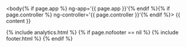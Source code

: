 <!DOCTYPE html>
<html lang="en">
<head>
  <meta charset="utf-8">
  <meta http-equiv="X-UA-Compatible" content="IE=edge">
  <meta name="viewport" content="width=device-width, initial-scale=1">
  <!-- The above 3 meta tags *must* come first in the head; any other head content must come *after* these tags -->
  <title>{{ site.title }} | {{ page.title | strip_html }}</title>

  <!-- bower:css -->
  <link rel="stylesheet" href="../assets/lib/bootstrap/dist/css/bootstrap.css" />
  <link rel="stylesheet" href="../assets/lib/angular-ui-select/dist/select.css" />
  <link rel="stylesheet" href="../assets/lib/formio/css/formio.css" />
  <!-- endbower -->

  <link rel="stylesheet" href="/assets/css/docs.css">

  <!-- Favicons -->
  <link rel="apple-touch-icon" sizes="57x57" href="/assets/favicons/apple-touch-icon-57x57.png">
  <link rel="apple-touch-icon" sizes="60x60" href="/assets/favicons/apple-touch-icon-60x60.png">
  <link rel="apple-touch-icon" sizes="72x72" href="/assets/favicons/apple-touch-icon-72x72.png">
  <link rel="apple-touch-icon" sizes="76x76" href="/assets/favicons/apple-touch-icon-76x76.png">
  <link rel="apple-touch-icon" sizes="114x114" href="/assets/favicons/apple-touch-icon-114x114.png">
  <link rel="apple-touch-icon" sizes="120x120" href="/assets/favicons/apple-touch-icon-120x120.png">
  <link rel="apple-touch-icon" sizes="144x144" href="/assets/favicons/apple-touch-icon-144x144.png">
  <link rel="apple-touch-icon" sizes="152x152" href="/assets/favicons/apple-touch-icon-152x152.png">
  <link rel="apple-touch-icon" sizes="180x180" href="/assets/favicons/apple-touch-icon-180x180.png">
  <link rel="icon" type="image/png" href="/assets/favicons/favicon-32x32.png" sizes="32x32">
  <link rel="icon" type="image/png" href="/assets/favicons/android-chrome-192x192.png" sizes="192x192">
  <link rel="icon" type="image/png" href="/assets/favicons/favicon-96x96.png" sizes="96x96">
  <link rel="icon" type="image/png" href="/assets/favicons/favicon-16x16.png" sizes="16x16">
  <link rel="manifest" href="/assets/favicons/manifest.json">
  <meta name="msapplication-TileColor" content="#da532c">
  <meta name="msapplication-TileImage" content="/assets/favicons/mstile-144x144.png">
  <meta name="theme-color" content="#ffffff">

  <!-- bower:js -->
  <script src="../assets/lib/jquery/dist/jquery.js"></script>
  <script src="../assets/lib/URIjs/src/URI.js"></script>
  <script src="../assets/lib/anchor-js/anchor.js"></script>
  <script src="../assets/lib/bootstrap/dist/js/bootstrap.js"></script>
  <script src="../assets/lib/jquery.maskedinput/dist/jquery.maskedinput.js"></script>
  <script src="../assets/lib/angular/angular.js"></script>
  <script src="../assets/lib/angular-ui-select/dist/select.js"></script>
  <script src="../assets/lib/angular-paginate-anything/dist/paginate-anything-tpls.js"></script>
  <script src="../assets/lib/moment/moment.js"></script>
  <script src="../assets/lib/angular-moment/angular-moment.js"></script>
  <script src="../assets/lib/signature_pad/signature_pad.js"></script>
  <script src="../assets/lib/angular-sanitize/angular-sanitize.js"></script>
  <script src="../assets/lib/bootstrap-ui-datetime-picker/dist/datetime-picker.min.js"></script>
  <script src="../assets/lib/angular-bootstrap/ui-bootstrap-tpls.js"></script>
  <script src="../assets/lib/angular-ui-mask/dist/mask.min.js"></script>
  <script src="../assets/lib/ng-file-upload/dist/ng-file-upload.min.js"></script>
  <script src="../assets/lib/formio/dist/formio.js"></script>
  <!-- endbower -->
</head>

<body{% if page.app %} ng-app='{{ page.app }}'{% endif %}{% if page.controller %} ng-controller='{{ page.controller }}'{% endif %}>
{{ content }}

<!-- HTML5 shim and Respond.js for IE8 support of HTML5 elements and media queries -->
<!-- WARNING: Respond.js doesn't work if you view the page via file:// -->
<!--[if lt IE 9]>
<script src="https://oss.maxcdn.com/html5shiv/3.7.2/html5shiv.min.js"></script>
<script src="https://oss.maxcdn.com/respond/1.4.2/respond.min.js"></script>
<![endif]-->

<script src="/assets/js/docs.js"></script>
{% include analytics.html %}
{% if page.nofooter == nil %}
    {% include footer.html %}
{% endif %}    
</body>
</html>
